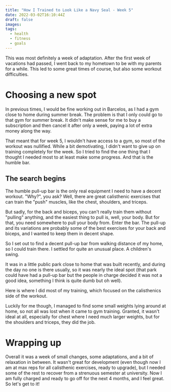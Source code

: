 ```yaml
---
title: "How I Trained to Look Like a Navy Seal - Week 5"
date: 2022-03-02T16:10:44Z
draft: false
images:
tags:
  - health
  - fitness
  - goals
---
```


This was most definitely a week of adaptation. After the first week of vacations had passed, I went back to my hometown to be with my parents for a while. This led to some great times of course, but also some workout difficulties.

# Choosing a new spot

In previous times, I would be fine working out in Barcelos, as I had a gym close to home during summer break. The problem is that I only could go to that gym for summer break. It didn't make sense for me to buy a subscription and then cancel it after only a week, paying a lot of extra money along the way.

That meant that for week 5, I wouldn't have access to a gym, so most of the workout was nullified. While a bit demotivating, I didn't want to give up on training completely for the week. So I tried to find the one thing that I thought I needed most to at least make some progress. And that is the humble bar.

## The search begins

The humble pull-up bar is the only real equipment I need to have a decent workout. "Why?", you ask? Well, there are great calisthenic exercises that can train the "push" muscles, like the chest, shoulders, and triceps.

But sadly, for the back and biceps, you can't really train them without "pulling" anything, and the easiest thing to pull is, well, your body. But for that, you need somewhere to pull your body from. Enter the bar. The pull-up and its variations are probably some of the best exercises for your back and biceps, and I wanted to keep them in decent shape.

So I set out to find a decent pull-up bar from walking distance of my home, so I could train there. I settled for quite an unusual place. A children's swing.

It was in a little public park close to home that was built recently, and during the day no one is there usually, so it was nearly the ideal spot (that park could have had a pull-up bar but the people in charge decided it was not a good idea, something I think is quite dumb but oh well).

Here is where I did most of my training, which focused on the calisthenics side of the workout.

Luckily for me though, I managed to find some small weights lying around at home, so not all was lost when it came to gym training. Granted, it wasn't ideal at all, especially for chest where I need much larger weights, but for the shoulders and triceps, they did the job.

# Wrapping up

Overall it was a week of small changes, some adaptations, and a bit of relaxation in between. It wasn't great for development (even though now I am at max reps for all calisthenic exercises, ready to upgrade), but I needed some of the rest to recover from a strenuous semester at university. Now I am fully charged and ready to go off for the next 4 months, and I feel great. So let's get to it!
